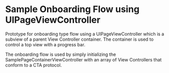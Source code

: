 # Sample Onboarding Flow using UIPageViewController
Prototype for onboarding type flow using a UIPageViewController which is a subview of a parent View Controller container.  The container is used to control a top view with a progress bar. 

The onboarding flow is used by simply initializing the SamplePageContainerViewController with an array of View Controllers that conform to a CTA protocol.
